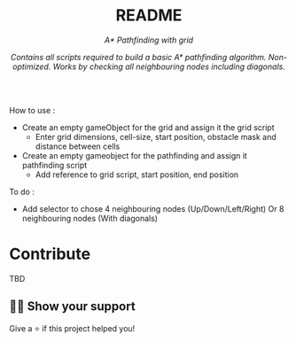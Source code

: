 <h1 align="center">README</h1>
<p align="center"><i>A* Pathfinding with grid </i></p>
<p align="center"><i>Contains all scripts required to build a basic A* pathfinding algorithm. Non-optimized.
Works by checking all neighbouring nodes including diagonals.</i></p>
<div align="center">
</div>
<br>
<br>



How to use :
- Create an empty gameObject for the grid and assign it the grid script
  - Enter grid dimensions, cell-size, start position, obstacle mask and distance between cells
- Create an empty gameobject for the pathfinding and assign it pathfinding script
  - Add reference to grid script, start position, end position


To do : 
- Add selector to chose 4 neighbouring nodes (Up/Down/Left/Right) Or 8 neighbouring nodes (With diagonals) 



# Contribute

TBD

## :man_astronaut: Show your support

Give a ⭐️ if this project helped you!
